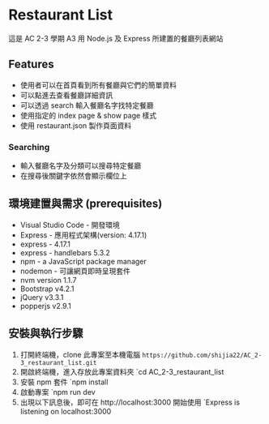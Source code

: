 # Restaurant List

這是 AC 2-3 學期 A3 用 Node.js 及 Express 所建置的餐廳列表網站

## Features

- 使用者可以在首頁看到所有餐廳與它們的簡單資料
- 可以點進去查看餐廳詳細資訊
- 可以透過 search 輸入餐廳名字找特定餐廳
- 使用指定的 index page & show page 樣式
- 使用 restaurant.json 製作頁面資料

### Searching

- 輸入餐廳名字及分類可以搜尋特定餐廳
- 在搜尋後關鍵字依然會顯示欄位上

## 環境建置與需求 (prerequisites)

- Visual Studio Code - 開發環境
- Express - 應用程式架構(version: 4.17.1)
- express - 4.17.1
- express - handlebars 5.3.2
- npm - a JavaScript package manager
- nodemon - 可讓網頁即時呈現套件
- nvm version 1.1.7
- Bootstrap v4.2.1
- jQuery v3.3.1
- popperjs v2.9.1

## 安裝與執行步驟

1. 打開終端機，clone 此專案至本機電腦
   `https://github.com/shijia22/AC_2-3_restaurant_list.git`
2. 開啟終端機，進入存放此專案資料夾
   `cd AC_2-3_restaurant_list
3. 安裝 npm 套件
   `npm install
4. 啟動專案
   `npm run dev
5. 出現以下訊息後，即可在 http://localhost:3000 開始使用
   `Express is listening on localhost:3000

